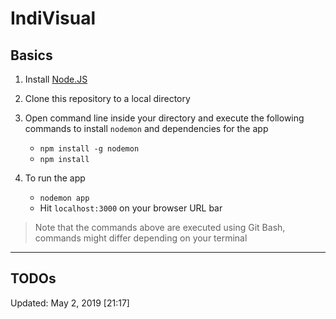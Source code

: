 # IndiVisual

## Basics
1. Install <a href = "https://nodejs.org/en/download/" target="_blank"> Node.JS </a>

2. Clone this repository to a local directory

3. Open command line inside your directory and execute the following commands to install `nodemon` and dependencies for the app
    - `npm install -g nodemon`
    - `npm install`

4. To run the app
    - `nodemon app`
    - Hit `localhost:3000` on your browser URL bar

> Note that the commands above are executed using Git Bash, commands might differ depending on your terminal
---

## TODOs

Updated: May 2, 2019 [21:17]
